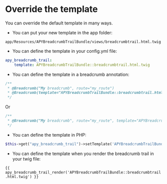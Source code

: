 # Override the template
You can override the default template in many ways.

 - You can put your new template in the app folder:

`app/Resources/APYBreadcrumbTrailBundle/views/breadcrumbtrail.html.twig`

 - You can define the template in your config.yml file:

```yaml
apy_breadcrumb_trail:
    template: APYBreadcrumbTrailBundle::breadcrumbtrail.html.twig
```

 - You can define the template in a breadcrumb annotation:

```php
/**
 * @Breadcrumb("My breadcrumb", route="my_route")
 * @Breadcrumb(template="APYBreadcrumbTrailBundle::breadcrumbtrail.html.twig")
 */
```

Or

```php
/**
 * @Breadcrumb("My breadcrumb", route="my_route", template="APYBreadcrumbTrailBundle::breadcrumbtrail.html.twig")
 */
```

 - You can define the template in PHP:

```php
$this->get("apy_breadcrumb_trail")->setTemplate('APYBreadcrumbTrailBundle::breadcrumbtrail.html.twig');
```

 - You can define the template when you render the breadcrumb trail in your twig file:

`{{ apy_breadcrumb_trail_render('APYBreadcrumbTrailBundle::breadcrumbtrail.html.twig') }}`